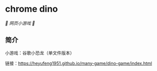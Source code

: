 # chrome dino

_🦖 网页小游戏 🌵_

</div>


## 简介

小游戏：谷歌小恐龙（单文件版本）

链接：https://heyufeng1951.github.io/many-game/dino-game/index.html